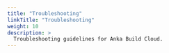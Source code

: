 ```yaml
---
title: "Troubleshooting"
linkTitle: "Troubleshooting"
weight: 10
description: >
  Troubleshooting guidelines for Anka Build Cloud.
---
```





